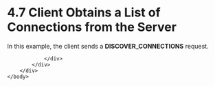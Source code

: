 <html dir="LTR" xmlns:mshelp="http://msdn.microsoft.com/mshelp" xmlns:ddue="http://ddue.schemas.microsoft.com/authoring/2003/5" xmlns:xlink="http://www.w3.org/1999/xlink" xmlns:tool="http://www.microsoft.com/tooltip">
    <head>
        <meta http-equiv="Content-Type" content="text/html; CHARSET=utf-8"></meta>
        <meta name="save" content="history"></meta>
        <title>4.7 Client Obtains a List of Connections from the Server</title>
        <xml>
            <mshelp:toctitle title="4.7 Client Obtains a List of Connections from the Server"></mshelp:toctitle>
            <mshelp:rltitle title="[MS-SSAS]: Client Obtains a List of Connections from the Server"></mshelp:rltitle>
            <mshelp:keyword index="A" term="f656bb6f-c3a9-4aa9-af6c-a20e9793bed9"></mshelp:keyword>
            <mshelp:attr name="DCSext.ContentType" value="open specification"></mshelp:attr>
            <mshelp:attr name="AssetID" value="f656bb6f-c3a9-4aa9-af6c-a20e9793bed9"></mshelp:attr>
            <mshelp:attr name="TopicType" value="kbRef"></mshelp:attr>
            <mshelp:attr name="DCSext.Title" value="[MS-SSAS]: Client Obtains a List of Connections from the Server" />
        </xml>
    </head>
    <body>
        <div id="header">
            <h1 class="heading">4.7 Client Obtains a List of Connections from the Server</h1>
        </div>
        <div id="mainSection">
            <div id="mainBody">
                <div id="allHistory" class="saveHistory"></div>
                <div id="sectionSection0" class="section" name="collapseableSection">
                    

<p>In this example, the client sends a <b>DISCOVER_CONNECTIONS</b>
request.</p>


                </div>
            </div>
        </div>
    </body>
</html>